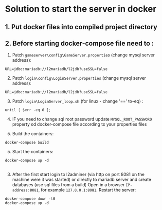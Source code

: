 # Solution to start the server in docker

## 1. Put docker files into compiled project directory

## 2. Before starting docker-compose file need to :

1. Patch `gameserver\config\GameServer.propertie`s (change mysql server address):
```
URL=jdbc:mariadb://l2mariadb/l2jdb?useSSL=false
```
2. Patch `login\config\LoginServer.properties` (change mysql server address):
```
URL=jdbc:mariadb://l2mariadb/l2jdb?useSSL=false
```
3. Patch `login\LoginServer_loop.sh` (for linux - change '==' to-eq) :
```
until [ $err -eq 0 ];
```
4. IF you need to change sql root password update `MYSQL_ROOT_PASSWORD` property od docker-compose file according to your properties files

5. Build the containers:
```
docker-compose build
```
5. Start the containers:
```
docker-compose up -d
```

##
3. After the first start login to l2adminer (via http on port 8081 on the machine were it was started) or directly to mariadb server and create databases (use sql files from a build)
Open in a browser `IP-address:8081`, for example `127.0.0.1:8081`.
Restart the server:
```
docker-compose down -t0
docker-compose up -d
```